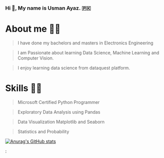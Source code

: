 ### Hi 👋, My name is Usman Ayaz. :pakistan:

# About me :man_student:

> I have done my bachelors and masters in Electronics Engineering

> I am Passionate about learning Data Science, Machine Learning and Computer Vision.

> I enjoy learning data science from dataquest platform.

# Skills :technologist:

> Microsoft Certified Python Programmer

> Exploratory Data Analysis using Pandas

> Data Visualization Matplotlib and Seaborn

> Statistics and Probability


[![Anurag's GitHub stats](https://github-readme-stats.vercel.app/api?username=usmanes70)](https://github.com/anuraghazra/github-readme-stats)


: 

<!-- i a
**usmanes70/usmanes70** is a ✨ _special_ ✨ repository because its `README.md` (this file) appears on your GitHub profile.

Here are some ideas to get you started:

- 🔭 I’m currently working on 
- 🌱 I’m currently learning **Data Science and Machine Learning**
- 👯 I’m looking to collaborate on ...
- 🤔 I’m looking for help with ...
- 💬 Ask me about ...
- 📫 How to reach me: ...
- 😄 Pronouns: ...
- ⚡ Fun fact: ...
-->
